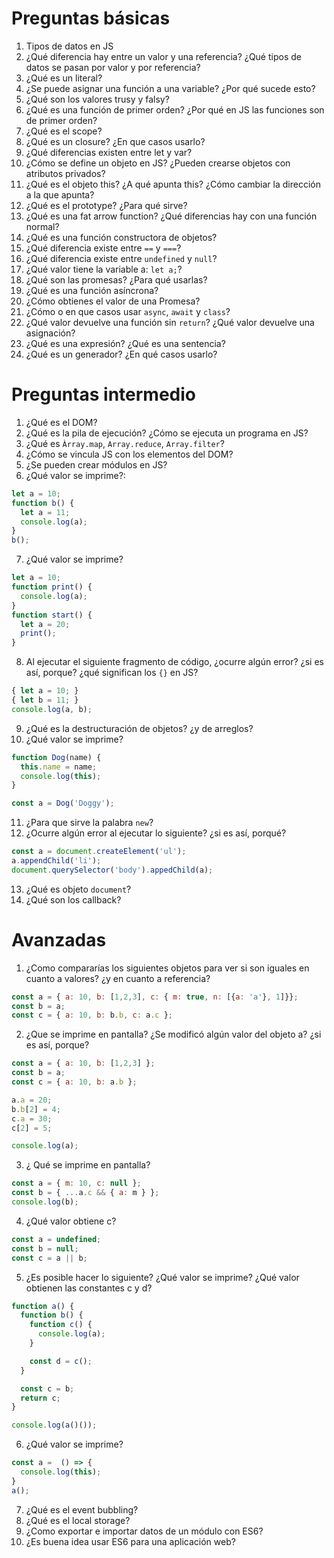 # Preguntas básicas

1. Tipos de datos en JS
2. ¿Qué diferencia hay entre un valor y una referencia? ¿Qué tipos de datos se pasan por valor y por referencia?
3. ¿Qué es un literal?
4. ¿Se puede asignar una función a una variable? ¿Por qué sucede esto?
5. ¿Qué son los valores trusy y falsy?
6. ¿Qué es una función de primer orden? ¿Por qué en JS las funciones son de primer orden?
7. ¿Qué es el scope?
8. ¿Qué es un closure? ¿En que casos usarlo?
9. ¿Qué diferencias existen entre let y var?
10. ¿Cómo se define un objeto en JS? ¿Pueden crearse objetos con atributos privados?
11. ¿Qué es el objeto this? ¿A qué apunta this? ¿Cómo cambiar la dirección a la que apunta?
12. ¿Qué es el prototype? ¿Para qué sirve?
13. ¿Qué es una fat arrow function? ¿Qué diferencias hay con una función normal?
14. ¿Qué es una función constructora de objetos?
15. ¿Qué diferencia existe entre `==` y `===`?
16. ¿Qué diferencia existe entre `undefined` y `null`?
17. ¿Qué valor tiene la variable a: `let a;`?
18. ¿Qué son las promesas? ¿Para qué usarlas?
19. ¿Qué es una función asíncrona?
20. ¿Cómo obtienes el valor de una Promesa?
21. ¿Cómo o en que casos usar `async`, `await` y `class`?
22. ¿Qué valor devuelve una función sin `return`? ¿Qué valor devuelve una asignación?
23. ¿Qué es una expresión? ¿Qué es una sentencia?
24. ¿Qué es un generador? ¿En qué casos usarlo?

# Preguntas intermedio

1. ¿Qué es el DOM?
2. ¿Qué es la pila de ejecución? ¿Cómo se ejecuta un programa en JS?
3. ¿Qué es `Àrray.map`, `Array.reduce`, `Array.filter`?
4. ¿Cómo se vincula JS con los elementos del DOM?
5. ¿Se pueden crear módulos en JS?
6. ¿Qué valor se imprime?:
```js
let a = 10;
function b() {
  let a = 11;
  console.log(a);
}
b();
```
7. ¿Qué valor se imprime?
```js
let a = 10;
function print() {
  console.log(a);
}
function start() {
  let a = 20;
  print();
}
```
8. Al ejecutar el siguiente fragmento de código, ¿ocurre algún error? ¿si es así, porque? ¿qué significan los `{}` en JS?
```js
{ let a = 10; }
{ let b = 11; }
console.log(a, b);
```
9. ¿Qué es la destructuración de objetos? ¿y de arreglos?
10. ¿Qué valor se imprime?
```js
function Dog(name) {
  this.name = name;
  console.log(this);
}

const a = Dog('Doggy');
```
11. ¿Para que sirve la palabra `new`?
12. ¿Ocurre algún error al ejecutar lo siguiente? ¿si es así, porqué?
```js
const a = document.createElement('ul');
a.appendChild('li');
document.querySelector('body').appedChild(a);
```
13. ¿Qué es objeto `document`?
14. ¿Qué son los callback?

# Avanzadas

1. ¿Como compararías los siguientes objetos para ver si son iguales en cuanto a valores? ¿y en cuanto a referencia?
```js
const a = { a: 10, b: [1,2,3], c: { m: true, n: [{a: 'a'}, 1]}};
const b = a;
const c = { a: 10, b: b.b, c: a.c };
```
2. ¿Que se imprime en pantalla? ¿Se modificó algún valor del objeto a? ¿si es así, porque?
```js
const a = { a: 10, b: [1,2,3] };
const b = a;
const c = { a: 10, b: a.b };

a.a = 20;
b.b[2] = 4;
c.a = 30;
c[2] = 5;

console.log(a);
```
3. ¿ Qué se imprime en pantalla?
```js
const a = { m: 10, c: null };
const b = { ...a.c && { a: m } };
console.log(b);
```
4. ¿Qué valor obtiene c?
```js
const a = undefined;
const b = null;
const c = a || b;
```
5. ¿Es posible hacer lo siguiente? ¿Qué valor se imprime? ¿Qué valor obtienen las constantes c y d?
```js
function a() {
  function b() {
    function c() {
      console.log(a);
    }

    const d = c();
  }

  const c = b;
  return c;
}

console.log(a()());
```
6. ¿Qué valor se imprime?
```js
const a =  () => {
  console.log(this);
}
a();
```
7. ¿Qué es el event bubbling?
8. ¿Qué es el local storage?
9. ¿Como exportar e importar datos de un módulo con ES6?
10. ¿Es buena idea usar ES6 para una aplicación web?

